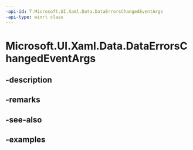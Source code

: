 ```yaml
---
-api-id: T:Microsoft.UI.Xaml.Data.DataErrorsChangedEventArgs
-api-type: winrt class
---
```


# Microsoft.UI.Xaml.Data.DataErrorsChangedEventArgs

<!--
public sealed class DataErrorsChangedEventArgs
-->


## -description

## -remarks

## -see-also

## -examples



